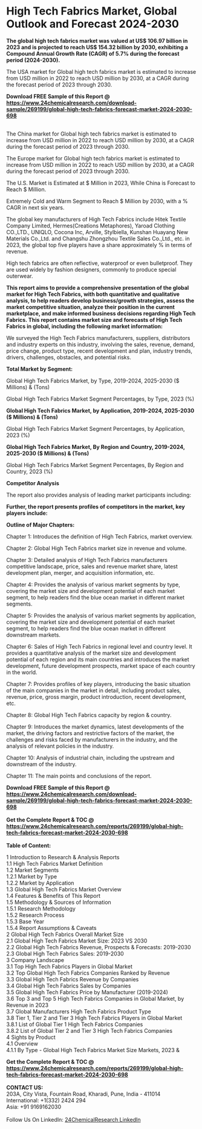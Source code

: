<h1>High Tech Fabrics Market, Global Outlook and Forecast 2024-2030</h1><p><strong>The global high tech fabrics market was valued at US$ 106.97 billion in 2023 and is projected to reach US$ 154.32 billion by 2030, exhibiting a Compound Annual Growth Rate (CAGR) of 5.7% during the forecast period (2024-2030).</strong></p><p>
</p><p>The USA market for Global high tech fabrics market is estimated to increase from USD million in 2022 to reach USD million by 2030, at a CAGR during the forecast period of 2023 through 2030.</p><div><b>Download FREE Sample of this Report @ 
            <a href="https://www.24chemicalresearch.com/download-sample/269199/global-high-tech-fabrics-forecast-market-2024-2030-698">
            https://www.24chemicalresearch.com/download-sample/269199/global-high-tech-fabrics-forecast-market-2024-2030-698</a></b></div><br><p>
</p><p>The China market for Global high tech fabrics market is estimated to increase from USD million in 2022 to reach USD million by 2030, at a CAGR during the forecast period of 2023 through 2030.</p><p>
</p><p>The Europe market for Global high tech fabrics market is estimated to increase from USD million in 2022 to reach USD million by 2030, at a CAGR during the forecast period of 2023 through 2030.</p><p>
</p><p>The U.S. Market is Estimated at $ Million in 2023, While China is Forecast to Reach $ Million.</p><p>
Extremely Cold and Warm Segment to Reach $ Million by 2030, with a % CAGR in next six years.</p><p>
The global key manufacturers of High Tech Fabrics include Hitek Textile Company Limited, Hermes(Creations Metaphores), Yaroad Clothing CO.,LTD., UNIQLO, Cocona Inc, Arville, Stylbiella, Kunshan Huayang New Materials Co.,Ltd. and Changshu Zhongzhou Textile Sales Co.,Ltd., etc. in 2023, the global top five players have a share approximately % in terms of revenue.</p><p>
High tech fabrics are often reflective, waterproof or even bulletproof. They are used widely by fashion designers, commonly to produce special outerwear.</p><p>
<strong>This report aims to provide a comprehensive presentation of the global market for High Tech Fabrics, with both quantitative and qualitative analysis, to help readers develop business/growth strategies, assess the market competitive situation, analyze their position in the current marketplace, and make informed business decisions regarding High Tech Fabrics. This report contains market size and forecasts of High Tech Fabrics in global, including the following market information:</strong></p><p>
</p><p>
</p><p>We surveyed the High Tech Fabrics manufacturers, suppliers, distributors and industry experts on this industry, involving the sales, revenue, demand, price change, product type, recent development and plan, industry trends, drivers, challenges, obstacles, and potential risks.</p><p>
<strong>Total Market by Segment:</strong></p><p>
Global High Tech Fabrics Market, by Type, 2019-2024, 2025-2030 ($ Millions) &amp; (Tons)</p><p>
Global High Tech Fabrics Market Segment Percentages, by Type, 2023 (%)</p><p>
</p><p>
</p><p><strong>Global High Tech Fabrics Market, by Application, 2019-2024, 2025-2030 ($ Millions) &amp; (Tons)</strong></p><p>
Global High Tech Fabrics Market Segment Percentages, by Application, 2023 (%)</p><p>
</p><p>
</p><p><strong>Global High Tech Fabrics Market, By Region and Country, 2019-2024, 2025-2030 ($ Millions) &amp; (Tons)</strong></p><p>
Global High Tech Fabrics Market Segment Percentages, By Region and Country, 2023 (%)</p><p>
</p><p>
	</p><p>
</p><p><strong>Competitor Analysis</strong></p><p>
The report also provides analysis of leading market participants including:</p><p>
</p><p>
</p><p><strong>Further, the report presents profiles of competitors in the market, key players include:</strong></p><p>
</p><p>
</p><p><strong>Outline of Major Chapters:</strong></p><p>
Chapter 1: Introduces the definition of High Tech Fabrics, market overview.</p><p>
Chapter 2: Global High Tech Fabrics market size in revenue and volume.</p><p>
Chapter 3: Detailed analysis of High Tech Fabrics manufacturers competitive landscape, price, sales and revenue market share, latest development plan, merger, and acquisition information, etc.</p><p>
Chapter 4: Provides the analysis of various market segments by type, covering the market size and development potential of each market segment, to help readers find the blue ocean market in different market segments.</p><p>
Chapter 5: Provides the analysis of various market segments by application, covering the market size and development potential of each market segment, to help readers find the blue ocean market in different downstream markets.</p><p>
Chapter 6: Sales of High Tech Fabrics in regional level and country level. It provides a quantitative analysis of the market size and development potential of each region and its main countries and introduces the market development, future development prospects, market space of each country in the world.</p><p>
Chapter 7: Provides profiles of key players, introducing the basic situation of the main companies in the market in detail, including product sales, revenue, price, gross margin, product introduction, recent development, etc.</p><p>
Chapter 8: Global High Tech Fabrics capacity by region &amp; country.</p><p>
Chapter 9: Introduces the market dynamics, latest developments of the market, the driving factors and restrictive factors of the market, the challenges and risks faced by manufacturers in the industry, and the analysis of relevant policies in the industry.</p><p>
Chapter 10: Analysis of industrial chain, including the upstream and downstream of the industry.</p><p>
Chapter 11: The main points and conclusions of the report.</p><div><b>Download FREE Sample of this Report @ 
            <a href="https://www.24chemicalresearch.com/download-sample/269199/global-high-tech-fabrics-forecast-market-2024-2030-698">
            https://www.24chemicalresearch.com/download-sample/269199/global-high-tech-fabrics-forecast-market-2024-2030-698</a></b></div><br><div><b>Get the Complete Report & TOC @ 
            <a href="https://www.24chemicalresearch.com/reports/269199/global-high-tech-fabrics-forecast-market-2024-2030-698">
            https://www.24chemicalresearch.com/reports/269199/global-high-tech-fabrics-forecast-market-2024-2030-698</a></b></div><br>
            <b>Table of Content:</b><p>1 Introduction to Research & Analysis Reports<br />
    1.1 High Tech Fabrics Market Definition<br />
    1.2 Market Segments<br />
        1.2.1 Market by Type<br />
        1.2.2 Market by Application<br />
    1.3 Global High Tech Fabrics Market Overview<br />
    1.4 Features & Benefits of This Report<br />
    1.5 Methodology & Sources of Information<br />
        1.5.1 Research Methodology<br />
        1.5.2 Research Process<br />
        1.5.3 Base Year<br />
        1.5.4 Report Assumptions & Caveats<br />
2 Global High Tech Fabrics Overall Market Size<br />
    2.1 Global High Tech Fabrics Market Size: 2023 VS 2030<br />
    2.2 Global High Tech Fabrics Revenue, Prospects & Forecasts: 2019-2030<br />
    2.3 Global High Tech Fabrics Sales: 2019-2030<br />
3 Company Landscape<br />
    3.1 Top High Tech Fabrics Players in Global Market<br />
    3.2 Top Global High Tech Fabrics Companies Ranked by Revenue<br />
    3.3 Global High Tech Fabrics Revenue by Companies<br />
    3.4 Global High Tech Fabrics Sales by Companies<br />
    3.5 Global High Tech Fabrics Price by Manufacturer (2019-2024)<br />
    3.6 Top 3 and Top 5 High Tech Fabrics Companies in Global Market, by Revenue in 2023<br />
    3.7 Global Manufacturers High Tech Fabrics Product Type<br />
    3.8 Tier 1, Tier 2 and Tier 3 High Tech Fabrics Players in Global Market<br />
        3.8.1 List of Global Tier 1 High Tech Fabrics Companies<br />
        3.8.2 List of Global Tier 2 and Tier 3 High Tech Fabrics Companies<br />
4 Sights by Product<br />
    4.1 Overview<br />
        4.1.1 By Type - Global High Tech Fabrics Market Size Markets, 2023 &</p><div><b>Get the Complete Report & TOC @ 
            <a href="https://www.24chemicalresearch.com/reports/269199/global-high-tech-fabrics-forecast-market-2024-2030-698">
            https://www.24chemicalresearch.com/reports/269199/global-high-tech-fabrics-forecast-market-2024-2030-698</a></b></div><br><b>CONTACT US:</b><br>
            203A, City Vista, Fountain Road, Kharadi, Pune, India - 411014<br>
            International: +1(332) 2424 294<br>
            Asia: +91 9169162030 <br><br>
            Follow Us On LinkedIn: <a href="https://www.linkedin.com/company/24chemicalresearch/">24ChemicalResearch LinkedIn</a>